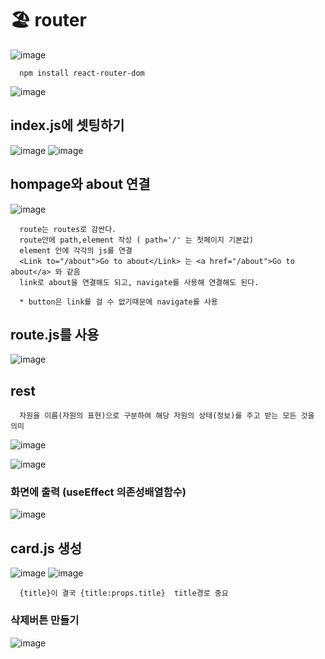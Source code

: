 # 🏖️ router
![image](https://github.com/hyejin192/react_basic/assets/129017064/f049d1b8-6395-4ae5-b909-cdcd44173815)

      npm install react-router-dom
      
![image](https://github.com/hyejin192/react_basic/assets/129017064/5b4f388a-5c84-42b9-b2fc-396706cc254e)

## index.js에 셋팅하기
![image](https://github.com/hyejin192/react_basic/assets/129017064/ff22d413-8a83-463b-9b83-7c38035a52bc)
![image](https://github.com/hyejin192/react_basic/assets/129017064/d51da4bf-0110-4bbb-b541-1673ab154efb)

## hompage와 about 연결
![image](https://github.com/hyejin192/react_basic/assets/129017064/7e0972e4-4ee1-46d2-9096-de178cfbefe2)

      route는 routes로 감싼다.
      route안에 path,element 작성 ( path='/' 는 첫페이지 기본값)
      element 안에 각각의 js를 연결
      <Link to="/about">Go to about</Link> 는 <a href="/about">Go to about</a> 와 같음
      link로 about을 연결해도 되고, navigate를 사용해 연결해도 된다.
      
      * button은 link를 걸 수 없기때문에 navigate를 사용
      
 ## route.js를 사용
 ![image](https://github.com/hyejin192/react_basic/assets/129017064/a5604d8d-daf1-4b47-be6c-c5c39dceb326)
 
 ## rest
 
      자원을 이름(자원의 표현)으로 구분하여 해당 자원의 상태(정보)를 주고 받는 모든 것을 의미

 ![image](https://github.com/hyejin192/react_basic/assets/129017064/3d6b7799-f473-4465-9050-ba8b602890ed)
 
 ![image](https://github.com/hyejin192/react_basic/assets/129017064/220b8edc-2f32-4cf6-9795-57ce101619fe)
   
 ### 화면에 출력 (useEffect 의존성배열함수)
![image](https://github.com/hyejin192/react_basic/assets/129017064/cb9fc4dc-7931-4771-b33e-17d27ef799fa)

## card.js 생성
![image](https://github.com/hyejin192/react_basic/assets/129017064/4ec4f7bf-0aa5-471c-8b3a-0b360cfaa8a3)
![image](https://github.com/hyejin192/react_basic/assets/129017064/279d0f8f-0e01-4881-afde-85aa0debcd2d)

      {title}이 결국 {title:props.title}  title경로 중요
### 삭제버튼 만들기
![image](https://github.com/hyejin192/react_basic/assets/129017064/c9a846df-32bc-4904-b326-137d566addf2)

  








